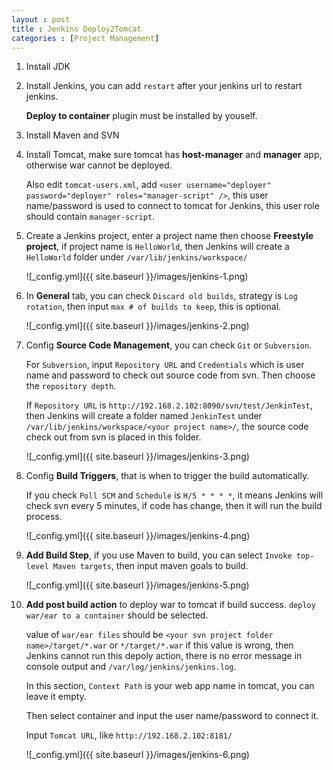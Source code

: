 ```yaml
---
layout : post
title : Jenkins Deploy2Tomcat
categories : [Project Management]
---
```


1. Install JDK

2. Install Jenkins, you can add `restart` after your jenkins url to restart jenkins.

   **Deploy to container** plugin must be installed by youself.

3. Install Maven and SVN

4. Install Tomcat, make sure tomcat has **host-manager** and **manager** app, otherwise war cannot be deployed.

   Also edit `tomcat-users.xml`, add `<user username="deployer" password="deployer" roles="manager-script" />`, this
   user name/password is used to connect to tomcat for Jenkins, this user role should contain `manager-script`.

5. Create a Jenkins project, enter a project name then choose **Freestyle project**, if project name is `HelloWorld`, then
   Jenkins will create a `HelloWorld` folder under `/var/lib/jenkins/workspace/`
   
   ![_config.yml]({{ site.baseurl }}/images/jenkins-1.png)
   
6. In **General** tab, you can check `Discard old builds`, strategy is `Log rotation`, then input `max # of builds to keep`,
   this is optional.
   
   ![_config.yml]({{ site.baseurl }}/images/jenkins-2.png)
   
7. Config **Source Code Management**, you can check `Git` or `Subversion`.
   
   For `Subversion`, input `Repository URL` and `Credentials` which is user name and password to check out source code from 
   svn. 
   Then choose the `repository depth`.
   
   If `Repository URL` is `http://192.168.2.102:8090/svn/test/JenkinTest`, then Jenkins will create a folder named 
   `JenkinTest` under `/var/lib/jenkins/workspace/<your project name>/`, 
   the source code check out from svn is placed in this folder.
   
   ![_config.yml]({{ site.baseurl }}/images/jenkins-3.png)
   
8. Config **Build Triggers**, that is when to trigger the build automatically.
   
   If you check `Poll SCM` and `Schedule` is `H/5 * * * *`, it means Jenkins will check svn every 5 minutes, if code has
   change, then it will run the build process.

   ![_config.yml]({{ site.baseurl }}/images/jenkins-4.png)
   
9. **Add Build Step**, if you use Maven to build, you can select `Invoke top-level Maven targets`, then input maven goals
   to build.
   
   ![_config.yml]({{ site.baseurl }}/images/jenkins-5.png)
   
10. **Add post build action** to deploy war to tomcat if build success. `deploy war/ear to a container` should be selected.
    
    value of `war/ear files` should be `<your svn project folder name>/target/*.war` or `*/target/*.war`
    if this value is wrong, then Jenkins cannot run this depoly action, there is no error message in console output 
    and `/var/log/jenkins/jenkins.log`.
    
    In this section, `Context Path` is your web app name in tomcat, you can leave it empty.
    
    Then select container and input the user name/password to connect it.
    
    Input `Tomcat URL`, like `http://192.168.2.102:8181/`
    
    ![_config.yml]({{ site.baseurl }}/images/jenkins-6.png)
